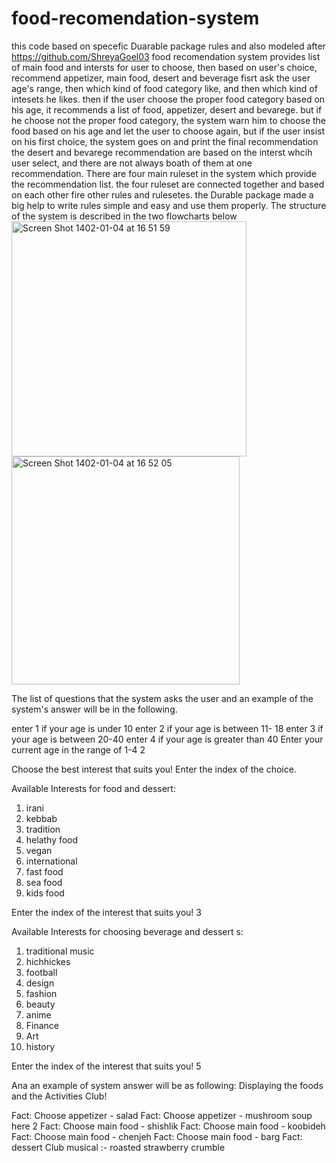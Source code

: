 # food-recomendation-system
this code based on specefic Duarable package rules and also modeled after https://github.com/ShreyaGoel03
food recomendation system provides list of main food and intersts for user to choose, then based on user's choice, recommend appetizer, main food, desert and beverage
fisrt ask the user age's range, then which kind of food category like, and then which kind of intesets he likes. 
then if the user choose the proper food category based on his age, it recommends a list of food, appetizer, desert and bevarege. but if he choose not the proper food category, the system warn him to choose the food based on his age and let the user to choose again, but if the user insist on his first choice, the system goes on and print the final recommendation
the desert and bevarege recommendation are based on the interst whcih user select, and there are not always boath of them at one recommendation.
There are four main ruleset in the system which provide the recommendation list. the four ruleset are connected together and based on each other fire other rules and rulesetes. the Durable package made a big help to write rules simple and easy and use them properly.
The structure of the system is described in the two flowcharts below
<img width="376" alt="Screen Shot 1402-01-04 at 16 51 59" src="https://user-images.githubusercontent.com/85408877/227538930-c7ad3ad6-df2d-4fe3-8380-3506dcd0a5ba.png">
<img width="365" alt="Screen Shot 1402-01-04 at 16 52 05" src="https://user-images.githubusercontent.com/85408877/227539023-c04397b7-07d3-4fb4-b398-420c34dfede7.png">




The list of questions that the system asks the user and an example of the system's answer will be in the  following.


enter 1 if your age is under 10
 enter 2 if your age is between 11- 18
 enter 3 if your age is between 20-40
 enter 4 if your age is greater than 40
Enter your current age in the range of 1-4 2

Choose the best interest that suits you! Enter the index of the choice. 


Available Interests for food and dessert: 

 1. irani 
 2. kebbab 
 3. tradition 
 4. helathy food 
 5. vegan 
 6. international 
 7. fast food 
 8. sea food 
 9. kids food 
 

Enter the index of the interest that suits you! 3


Available Interests for choosing beverage and dessert s: 

 1. traditional music 
 2. hichhickes  
 3. football  
 4. design 
 5. fashion 
 6. beauty
 7. anime 
 8. Finance 
 9. Art 
 10. history

Enter the index of the interest that suits you! 5


Ana an example of system answer will be as following:
Displaying the foods and the  Activities Club! 

Fact: Choose appetizer -  salad
Fact: Choose appetizer -  mushroom soup
here 2
Fact: Choose main food -  shishlik
Fact: Choose main food -  koobideh
Fact: Choose main food -  chenjeh
Fact: Choose main food -  barg
Fact: dessert Club musical :- roasted strawberry crumble


 
